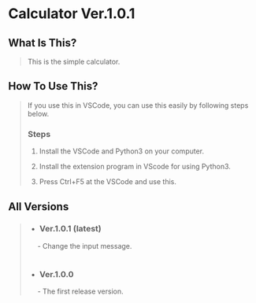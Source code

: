 # Calculator Ver.1.0.1

## What Is This?
> This is the simple calculator.
>
## How To Use This?
> If you use this in VSCode, you can use this easily by following steps below.
> 
> ### Steps
> 1. Install the VSCode and Python3 on your computer.
> 
> 2. Install the extension program in VScode for using Python3.
> 
> 3. Press Ctrl+F5 at the VSCode and use this.

## All Versions
> - ### Ver.1.0.1 (latest)
> &nbsp;&nbsp;&nbsp;&nbsp; - Change the input message.
> #
> - ### Ver.1.0.0
> &nbsp;&nbsp;&nbsp;&nbsp; - The first release version.
> 
#
